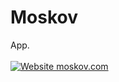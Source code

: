 # Moskov
App.<br><br>
[![Website moskov.com](https://img.shields.io/website-up-down-green-red/http/perso.crans.org.svg)](http://off.com/)
